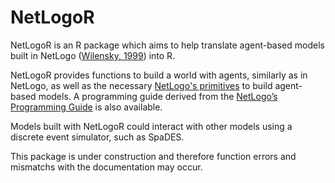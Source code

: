 # NetLogoR
NetLogoR is an R package which aims to help translate agent-based models built in NetLogo ([Wilensky, 1999](http://ccl.northwestern.edu/netlogo/)) into R.

NetLogoR provides functions to build a world with agents, similarly as in NetLogo, as well as the necessary [NetLogo's primitives](https://ccl.northwestern.edu/netlogo/docs/dictionary.html) to build agent-based models.
A programming guide derived from the [NetLogo’s Programming Guide](https://ccl.northwestern.edu/netlogo/docs/programming.html) is also  available. 

Models built with NetLogoR could interact with other models using a discrete event simulator, such as SpaDES.

This package is under construction and therefore function errors and mismatchs with the documentation may occur.
